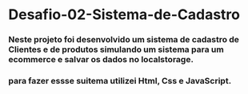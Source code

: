 # Desafio-02-Sistema-de-Cadastro
### Neste projeto foi desenvolvido um sistema de cadastro de Clientes e de produtos simulando um sistema para um ecommerce e salvar os dados no localstorage.
### para fazer essse suitema utilizei Html, Css e JavaScript.

